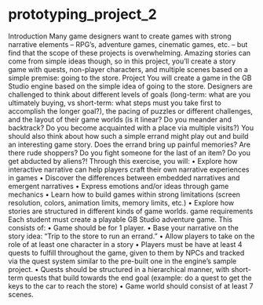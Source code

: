 # prototyping_project_2


Introduction
Many game designers want to create games with strong narrative elements – RPG’s, adventure games, cinematic games, etc. – but find that the scope of these projects is overwhelming. Amazing stories can come from simple ideas though, so in this project, you’ll create a story game with quests, non-player characters, and multiple scenes based on a simple premise: going to the store. 
Project
You will create a game in the GB Studio engine based on the simple idea of going to the store. Designers are challenged to think about different levels of goals (long-term: what are you ultimately buying, vs short-term: what steps must you take first to accomplish the longer goal?), the pacing of puzzles or different challenges, and the layout of their game worlds (is it linear? Do you meander and backtrack? Do you become acquainted with a place via multiple visits?) You should also think about how such a simple errand might play out and build an interesting game story. Does the errand bring up painful memories? Are there rude shoppers? Do you fight someone for the last of an item? Do you get abducted by aliens?! 
Through this exercise, you will:
    • Explore how interactive narrative can help players craft their own narrative experiences in games
    • Discover the differences between embedded narratives and emergent narratives
    • Express emotions and/or ideas through game mechanics
    • Learn how to build games within strong limitations (screen resolution, colors, animation limits, memory limits, etc.) 
    • Explore how stories are structured in different kinds of game worlds. 
game requirements
Each student must create a playable GB Studio adventure game. This consists of:
    • Game should be for 1 player.
    • Base your narrative on the story idea: “Trip to the store to run an errand.”
    • Allow players to take on the role of at least one character in a story
    • Players must be have at least 4 quests to fulfill throughout the game, given to them by NPCs and tracked via the quest system similar to the pre-built one in the engine’s sample project. 
    • Quests should be structured in a hierarchical manner, with short-term quests that build towards the end goal (example: do a quest to get the keys to the car to reach the store)
    • Game world should consist of at least 7 scenes. 
